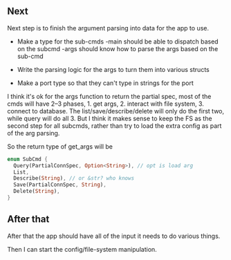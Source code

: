 ## Next
Next step is to finish the argument parsing into data for the app to use.

- Make a type for the sub-cmds
  -main should be able to dispatch based on the subcmd
  -args should know how to parse the args based on the sub-cmd

- Write the parsing logic for the args to turn them into various structs

- Make a port type so that they can't type in strings for the port

I think it's ok for the args function to return the partial spec, most of the
cmds will have 2–3 phases, 1. get args, 2. interact with file system, 3. connect
to database. The list/save/describe/delete will only do the first two, while
query will do all 3. But I think it makes sense to keep the FS as the second
step for all subcmds, rather than try to load the extra config as part of the
arg parsing.

So the return type of get_args will be
```rust
enum SubCmd {
  Query(PartialConnSpec, Option<String>), // opt is load arg
  List,
  Describe(String), // or &str? who knows
  Save(PartialConnSpec, String),
  Delete(String),
}
```

## After that
After that the app should have all of the input it needs to do various things.

Then I can start the config/file-system manipulation.
